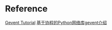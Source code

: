 Reference
==========
[Gevent Tutorial](http://sdiehl.github.io/gevent-tutorial/)
[基于协程的Python网络库gevent介绍](http://www.bjhee.com/gevent.html)
